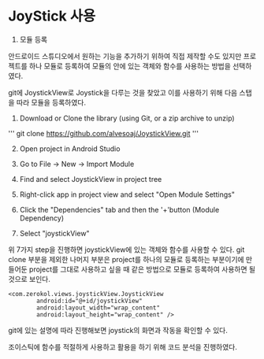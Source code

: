 # JoyStick 사용

1. 모듈 등록

안드로이드 스튜디오에서 원하는 기능을 추가하기 위하여 직접 제작할 수도 있지만 프로젝트를 하나 모듈로 등록하여 모듈의 안에 있는 객체와 함수를 사용하는 방법을 선택하였다.


git에 JoystickView로 Joystick을 다루는 것을 찾았고 이를 사용하기 위해 다음 스탭을 따라 모듈을 등록하였다.

1. Download or Clone the library (using Git, or a zip archive to unzip)

'''
git clone https://github.com/alvesoaj/JoystickView.git
'''

2. Open project in Android Studio

3. Go to File -> New -> Import Module

4. Find and select JoystickView in project tree

5. Right-click app in project view and select "Open Module Settings"

6. Click the "Dependencies" tab and then the '+'button (Module Dependency)

7. Select "joystickView"

위 7가지 step을 진행하면 joystickView에 있는 객체와 함수를 사용할 수 있다. 
git clone 부분을 제외한 나머지 부분은 project를 하나의 모듈로 등록하는 부분이기에 만들어둔 project를 그대로 사용하고 싶을 때 같은 방법으로 모듈로 등록하여 사용하면 될 것으로 보인다.


```
<com.zerokol.views.joystickView.JoystickView
        android:id="@+id/joystickView"
        android:layout_width="wrap_content"
        android:layout_height="wrap_content" />
```

git에 있는 설명에 따라 진행해보면 joystick의 화면과 작동을 확인할 수 있다.

조이스틱에 함수를 적절하게 사용하고 활용을 하기 위해 코드 분석을 진행하였다.